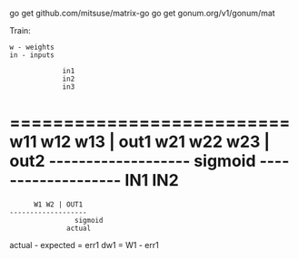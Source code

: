 go get github.com/mitsuse/matrix-go
go get gonum.org/v1/gonum/mat

Train:

    w - weights
    in - inputs

                 in1
                 in2
                 in3
 ==========================
    w11 w12 w13 | out1
    w21 w22 w23 | out2
    -------------------
                   sigmoid
    -------------------
                  IN1
                  IN2
 ==========================
          W1 W2 | OUT1
    -------------------
                    sigmoid
                  actual

   actual - expected = err1
   dw1 = W1 - err1
